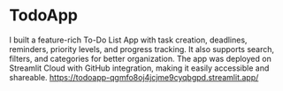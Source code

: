 # TodoApp
I built a feature-rich To-Do List App with task creation, deadlines, reminders, priority levels, and progress tracking. It also supports search, filters, and categories for better organization. The app was deployed on Streamlit Cloud with GitHub integration, making it easily accessible and shareable.
https://todoapp-qgmfo8oj4jcjme9cyqbgpd.streamlit.app/
